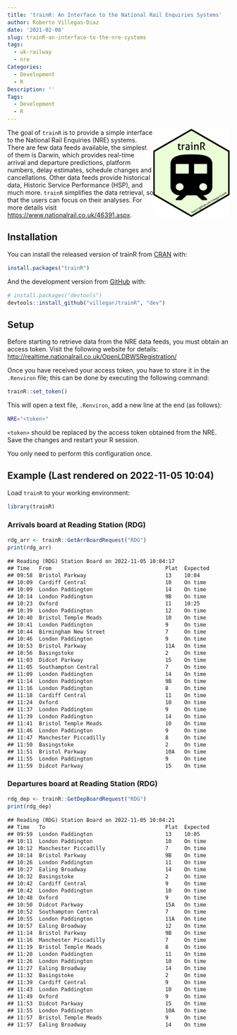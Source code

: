 ```yaml
---
title: 'trainR: An Interface to the National Rail Enquiries Systems'
author: Roberto Villegas-Diaz
date: '2021-02-08'
slug: trainR-an-interface-to-the-nre-systems
tags:
  - uk-railway
  - nre
Categories:
  - Development
  - R
Description: ''
Tags:
  - Development
  - R
---
```


<img src="https://raw.githubusercontent.com/villegar/trainR/main/inst/images/logo.png" alt="logo" align="right" height=200px/>

The goal of `trainR` is to provide a simple interface to the 
National Rail Enquiries (NRE) systems. There are few data feeds 
available, the simplest of them is Darwin, which provides real-time 
arrival and departure predictions, platform numbers, delay estimates, 
schedule changes and cancellations. Other data feeds provide historical 
data, Historic Service Performance (HSP), and much more. `trainR` 
simplifies the data retrieval, so that the users can focus on their 
analyses. For more details visit 
https://www.nationalrail.co.uk/46391.aspx.

## Installation

You can install the released version of trainR from [CRAN](https://CRAN.R-project.org) with:

``` r
install.packages("trainR")
```

And the development version from [GitHub](https://github.com/) with:

``` r
# install.packages("devtools")
devtools::install_github("villegar/trainR", "dev")
```

## Setup
Before starting to retrieve data from the NRE data feeds, you must obtain an access token. 
Visit the following website for details: http://realtime.nationalrail.co.uk/OpenLDBWSRegistration/

Once you have received your access token, you have to store it in the `.Renviron` file; this can be 
done by executing the following command:


```r
trainR::set_token()
```

This will open a text file, `.Renviron`, add a new line at the end (as follows):

```bash
NRE="<token>"
```

`<token>` should be replaced by the access token obtained from the NRE. Save the changes and restart 
your R session.

You only need to perform this configuration once.

## Example (Last rendered on 2022-11-05 10:04)

Load `trainR` to your working environment:

```r
library(trainR)
```

### Arrivals board at Reading Station (RDG)


```r
rdg_arr <- trainR::GetArrBoardRequest("RDG")
print(rdg_arr)
```

```
## Reading (RDG) Station Board on 2022-11-05 10:04:17
## Time   From                                    Plat  Expected
## 09:58  Bristol Parkway                         13    10:04
## 10:09  Cardiff Central                         10    On time
## 10:09  London Paddington                       14    On time
## 10:14  London Paddington                       9B    On time
## 10:23  Oxford                                  11    10:25
## 10:39  London Paddington                       12    On time
## 10:40  Bristol Temple Meads                    10    On time
## 10:41  London Paddington                       9     On time
## 10:44  Birmingham New Street                   7     On time
## 10:46  London Paddington                       9     On time
## 10:53  Bristol Parkway                         11A   On time
## 10:56  Basingstoke                             2     On time
## 11:03  Didcot Parkway                          15    On time
## 11:05  Southampton Central                     7     On time
## 11:09  London Paddington                       14    On time
## 11:14  London Paddington                       9B    On time
## 11:16  London Paddington                       8     On time
## 11:18  Cardiff Central                         11    On time
## 11:24  Oxford                                  10    On time
## 11:37  London Paddington                       9     On time
## 11:39  London Paddington                       14    On time
## 11:41  Bristol Temple Meads                    10    On time
## 11:46  London Paddington                       9     On time
## 11:47  Manchester Piccadilly                   8     On time
## 11:50  Basingstoke                             2     On time
## 11:51  Bristol Parkway                         10A   On time
## 11:55  London Paddington                       9     On time
## 11:59  Didcot Parkway                          15    On time
```

### Departures board at Reading Station (RDG)


```r
rdg_dep <- trainR::GetDepBoardRequest("RDG")
print(rdg_dep)
```

```
## Reading (RDG) Station Board on 2022-11-05 10:04:21
## Time   To                                      Plat  Expected
## 09:59  London Paddington                       13    10:05
## 10:11  London Paddington                       10    On time
## 10:12  Manchester Piccadilly                   7     On time
## 10:14  Bristol Parkway                         9B    On time
## 10:26  London Paddington                       11    On time
## 10:27  Ealing Broadway                         14    On time
## 10:32  Basingstoke                             2     On time
## 10:42  Cardiff Central                         9     On time
## 10:42  London Paddington                       10    On time
## 10:48  Oxford                                  9     On time
## 10:50  Didcot Parkway                          15A   On time
## 10:52  Southampton Central                     7     On time
## 10:55  London Paddington                       11A   On time
## 10:57  Ealing Broadway                         12    On time
## 11:14  Bristol Parkway                         9B    On time
## 11:16  Manchester Piccadilly                   7     On time
## 11:19  Bristol Temple Meads                    8     On time
## 11:20  London Paddington                       11    On time
## 11:26  London Paddington                       10    On time
## 11:27  Ealing Broadway                         14    On time
## 11:32  Basingstoke                             2     On time
## 11:39  Cardiff Central                         9     On time
## 11:43  London Paddington                       10    On time
## 11:49  Oxford                                  9     On time
## 11:53  Didcot Parkway                          15    On time
## 11:55  London Paddington                       10A   On time
## 11:57  Bristol Temple Meads                    9     On time
## 11:57  Ealing Broadway                         14    On time
```
